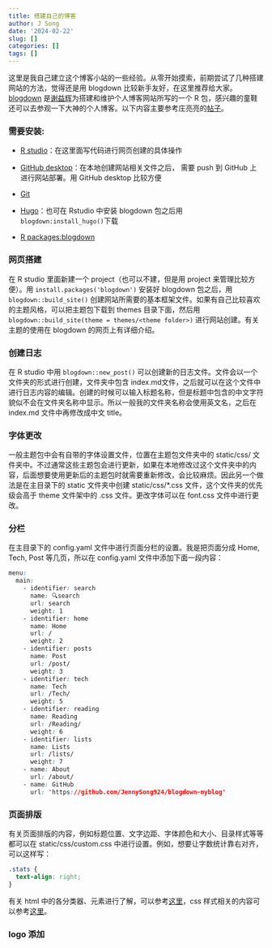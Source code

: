 ```yaml
---
title: 搭建自己的博客
author: J Song
date: '2024-02-22'
slug: []
categories: []
tags: []
---
```


这里是我自己建立这个博客小站的一些经验。从零开始摸索，前期尝试了几种搭建网站的方法，觉得还是用 blogdown 比较新手友好，在这里推荐给大家。[blogdown](https://bookdown.org/yihui/blogdown/get-started.html) 是[谢益辉](https://yihui.org)为搭建和维护个人博客网站所写的一个 R 包，感兴趣的童鞋还可以去参观一下大神的个人博客。以下内容主要参考庄亮亮的[帖子](https://cosx.org/2022/03/build-blog-step-by-step/)。

### 需要安装: 
- [R studio](https://posit.co/download/rstudio-desktop/)：在这里面写代码进行网页创建的具体操作

- [GitHub desktop](https://desktop.github.com)：在本地创建网站相关文件之后， 需要 push 到 GitHub 上进行网站部署。用 GitHub desktop 比较方便

- [Git](https://git-scm.com/book/en/v2/Getting-Started-Installing-Git)

- [Hugo](https://www.gohugo.org/doc/tutorials/installing-on-windows/)：也可在 Rstudio 中安装 blogdown 包之后用`blogdown:install_hugo()`下载

- [R packages:blogdown](https://bookdown.org/yihui/blogdown/get-started.html)

### 网页搭建

在 R studio 里面新建一个 project（也可以不建，但是用 project 来管理比较方便）。用 `install.packages('blogdown')` 安装好 blogdown 包之后，用 `blogdown::build_site()` 创建网站所需要的基本框架文件。如果有自己比较喜欢的主题风格，可以把主题包下载到 themes 目录下面，然后用 `blogdown::build_site(theme = themes/<theme folder>)` 进行网站创建。有关主题的使用在 blogdown 的网页上有详细介绍。

### 创建日志

在 R studio 中用 `blogdown::new_post()` 可以创建新的日志文件。文件会以一个文件夹的形式进行创建，文件夹中包含 index.md文件，之后就可以在这个文件中进行日志内容的编辑。创建的时候可以输入标题名称，但是标题中包含的中文字符貌似不会在文件夹名称中显示。所以一般我的文件夹名称会使用英文名，之后在 index.md 文件中再修改成中文 title。 

### 字体更改

一般主题包中会有自带的字体设置文件，位置在主题包文件夹中的 static/css/ 文件夹中。不过通常这些主题包会进行更新，如果在本地修改过这个文件夹中的内容，后面想要使用更新后的主题包时就需要重新修改，会比较麻烦。因此另一个做法是在主目录下的 static 文件夹中创建 static/css/*.css 文件，这个文件夹的优先级会高于 theme 文件架中的 .css 文件。更改字体可以在 font.css 文件中进行更改。


### 分栏

在主目录下的 config.yaml 文件中进行页面分栏的设置。我是把页面分成 Home, Tech, Post 等几页，所以在 config.yaml 文件中添加下面一段内容：
``` css
menu:
  main:
    - identifier: search
      name: 🔍search
      url: search
      weight: 1
    - identifier: home
      name: Home
      url: /
      weight: 2
    - identifier: posts
      name: Post
      url: /post/
      weight: 3
    - identifier: tech
      name: Tech
      url: /Tech/
      weight: 5
    - identifier: reading
      name: Reading
      url: /Reading/
      weight: 6
    - identifier: lists
      name: Lists
      url: /lists/
      weight: 7
    - name: About
      url: /about/
    - name: GitHub
      url: 'https://github.com/JennySong924/blogdown-myblog'
```

### 页面排版

有关页面排版的内容，例如标题位置、文字边距、字体颜色和大小、目录样式等等都可以在 static/css/custom.css 中进行设置。例如，想要让字数统计靠右对齐，可以这样写：
``` css
.stats {
  text-align: right;
}
```
有关 html 中的各分类器、元素进行了解，可以参考[这里](https://www.w3school.com.cn/tags/html_ref_byfunc.asp)，css 样式相关的内容可以参考[这里](https://www.w3school.com.cn/cssref/index.asp)。


### logo 添加




